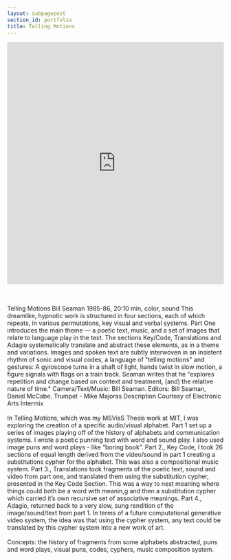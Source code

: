 ```yaml
---
layout: subpagepost
section_id: portfolio
title: Telling Motions
---
```

<div class="full">
    <div class="row">
        <div class="large-12 large-centered columns">
        <iframe src="https://player.vimeo.com/video/404766949" width="640" height="564" frameborder="0" allow="autoplay; fullscreen" allowfullscreen></iframe>
        </div>
    </div>
    <div class="Text_works">
<P>
 <br><br>
Telling Motions
Bill Seaman
1985-86, 20:10 min, color, sound
This dreamlike, hypnotic work is structured in four sections, each of which repeats, in various permutations, key visual and verbal systems. Part One introduces the main theme — a poetic text, music, and a set of images that relate to language play in the text. The sections Key/Code, Translations and Adagio systematically translate and abstract these elements, as in a theme and variations. Images and spoken text are subtly interwoven in an insistent rhythm of sonic and visual codes, a language of "telling motions" and gestures: A gyroscope turns in a shaft of light, hands twist in slow motion, a figure signals with flags on a train track. Seaman writes that he "explores repetition and change based on context and treatment, (and) the relative nature of time."
Camera/Text/Music: Bill Seaman. Editors: Bill Seaman, Daniel McCabe. Trumpet - Mike Majoras
Description Courtesy of Electronic Arts Intermix
  <br><br>
In Telling Motions, which was my MSVisS Thesis work at MIT, I was exploring the creation of a specific audio/visual alphabet. Part 1 set up a series of images playing off of the history of alphabets and communication systems. I wrote a poetic punning text with word and sound play. I also used image puns and word plays - like “boring book”. Part 2., Key Code, I took 26 sections of equal length derived from the video/sound in part 1 creating a substitutions cypher for the alphabet. This was also a compositional music system. Part 3., Translations took fragments of the poetic text, sound and video from part one, and translated them using the substitution cypher, presented in the Key Code Section. This was a way to nest meaning where things could both be a word with meanin,g and then a substitution cypher which carried it’s own recursive set of associative meanings. Part 4., Adagio, returned back to a very slow, sung rendition of the image/sound/text from part 1.
In terms of a future computational generative video system, the idea was that using the cypher system, any text could be translated by this cypher system into a new work of art. 
  <br><br>
Concepts: the history of fragments from some alphabets abstracted, puns and word plays, visual puns, codes, cyphers, music composition system.
 <br><br>
</p>
    </div>
</div>
